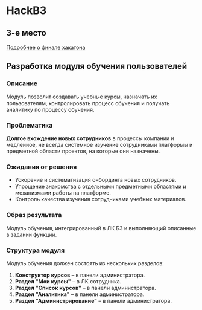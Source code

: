 # HackB3
##  3-е место 
[Подробнее о финале хакатона](https://big3.ru/media/news/final-khakatona-b3-pobediteli-opredeleny/)

## Разработка модуля обучения пользователей

### Описание  
Модуль позволит создавать учебные курсы, назначать их пользователям, контролировать процесс обучения и получать аналитику по процессу обучения.

### Проблематика  
**Долгое вхождение новых сотрудников** в процессы компании и медленное, не всегда системное изучение сотрудниками платформы и предметной области проектов, на которые они назначены.

### Ожидания от решения  
- Ускорение и систематизация онбординга новых сотрудников.  
- Упрощение знакомства с отдельными предметными областями и механизмами работы на платформе.  
- Контроль качества изучения сотрудниками учебных материалов.

### Образ результата  
Модуль обучения, интегрированный в ЛК БЗ и выполняющий описанные в задании функции.

### Структура модуля  
Модуль обучения должен состоять из нескольких разделов:
1. **Конструктор курсов** – в панели администратора.
2. **Раздел "Мои курсы"** – в ЛК сотрудника.
3. **Раздел "Список курсов"** – в панели администратора.
4. **Раздел "Аналитика"** – в панели администратора.
5. **Раздел "Администрирование"** – в панели администратора.
